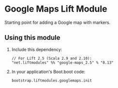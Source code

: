 # Google Maps Lift Module

Starting point for adding a Google map with markers.

## Using this module

1. Include this dependency:

       // For Lift 2.5 (Scala 2.9 and 2.10):
       "net.liftmodules" %% "google-maps_2.5" % "0.13"

2. In your application's Boot.boot code:

       bootstrap.liftmodules.googlemaps.init


